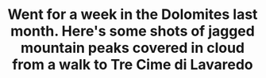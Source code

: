 ---
layout: instagram
title:  "Went for a week in the Dolomites last month. Here's some shots of jagged mountain peaks covered in cloud from a walk to Tre Cime di Lavaredo"
media:
  - url: "instagram/298887212_784473456075388_1672395271060271216_n_17944140929059900.jpg"
    alt: ""
  - url: "instagram/299031865_470162757962735_7593032166176490693_n_17985672229515963.jpg"
    alt: ""
  - url: "instagram/298672626_476990910913365_528672952906778894_n_18148818283267179.jpg"
    alt: ""
  - url: "instagram/298970673_575465734059223_3992168175687069335_n_18012753934438903.jpg"
    alt: ""
  - url: "instagram/299291588_790129562437118_3074857974347127968_n_18311627617029449.jpg"
    alt: ""
type: "post"
seo:
  hidden: true
location: Dolomites
postdate: 2022-07-27
---